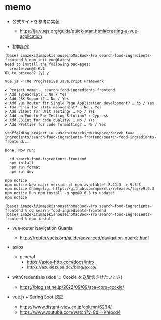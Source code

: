 # memo
- 公式サイトを参考に実装
  - https://ja.vuejs.org/guide/quick-start.html#creating-a-vue-application

- 初期設定
```
(base) imazeki@imazekishouseinoMacBook-Pro search-food-ingredients-frontend % npm init vue@latest
Need to install the following packages:
  create-vue@3.6.1
Ok to proceed? (y) y

Vue.js - The Progressive JavaScript Framework

✔ Project name: … search-food-ingredients-frontend
✔ Add TypeScript? … No / Yes
✔ Add JSX Support? … No / Yes
✔ Add Vue Router for Single Page Application development? … No / Yes
✔ Add Pinia for state management? … No / Yes
✔ Add Vitest for Unit Testing? … No / Yes
✔ Add an End-to-End Testing Solution? › Cypress
✔ Add ESLint for code quality? … No / Yes
✔ Add Prettier for code formatting? … No / Yes

Scaffolding project in /Users/imazeki/WorkSpace/search-food-ingredients/search-food-ingredients-frontend/search-food-ingredients-frontend...

Done. Now run:

  cd search-food-ingredients-frontend
  npm install
  npm run format
  npm run dev

npm notice 
npm notice New major version of npm available! 8.19.3 -> 9.6.3
npm notice Changelog: https://github.com/npm/cli/releases/tag/v9.6.3
npm notice Run npm install -g npm@9.6.3 to update!
npm notice

(base) imazeki@imazekishouseinoMacBook-Pro search-food-ingredients-frontend % cd search-food-ingredients-frontend 
(base) imazeki@imazekishouseinoMacBook-Pro search-food-ingredients-frontend % npm install
```

- vue-router Navigation Guards
  - https://router.vuejs.org/guide/advanced/navigation-guards.html

- axios
  - general
    - https://axios-http.com/docs/intro
    - https://azukiazusa.dev/blog/axios/
 - withCredentials(axios に Cookie を送受信させたいとき)
   - https://blog.sat.ne.jp/2022/09/09/spa-cors-cookie/


- vue.js + Spring Boot 認証
  - https://www.distant-view.co.jp/column/6294/
  - https://www.youtube.com/watch?v=8dH-KhIpqd4
